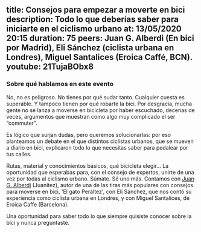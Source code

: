 title: Consejos para empezar a moverte en bici
description: Todo lo que deberías saber para iniciarte en el ciclismo urbano
at: 13/05/2020 20:15
duration: 75
peers: Juan G. Alberdi (En bici por Madrid), Eli Sánchez (ciclista urbana en Londres), Miguel Santalices (Eroica Caffé, BCN).
youtube: 21TujaBObx8
----
### Sobre qué hablamos en este evento

No, no es peligroso. No tienes por qué sudar tanto. Cualquier cuesta es superable. Y tampoco tienen por qué robarte la bici. Por desgracia, mucha gente no se lanza a moverse en bicicleta por haber escuchado, decenas de veces, argumentos que muestran como algo muy complicado el ser “commuter”.

Es lógico que surjan dudas, pero queremos solucionarlas: por eso planteamos un debate en el que distintos ciclistas urbanos, que se mueven a diario en bici, explicaron todo lo que necesitas saber para pedalear por tus calles.

Rutas, material y conocimientos básicos, qué bicicleta elegir… La oportunidad que esperabas para, con el consejo de expertos, unirte de una vez por todas al ciclismo urbano. Súmate. Sé uno más. Contamos con [Juan G. Alberdi](https://twitter.com/juanitez70?lang=en) (Juanítez), autor de una de las tiras más populares con consejos para moverse en bici, 'El gato Peráltez', con Eli Sánchez, que nos contó su experiencia como ciclista urbana en Londres, y con Miguel Santalices, de Eroica Caffe (Barcelona). 
 
Una oportunidad para saber todo lo que siempre quisiste conocer sobre la bici y nunca preguntaste. 

 
